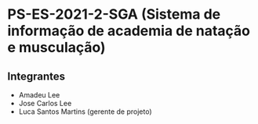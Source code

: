 # PS-ES-2021-2-SGA (Sistema de informação de academia de natação e musculação)

## Integrantes
- Amadeu Lee
- Jose Carlos Lee
- Luca Santos Martins (gerente de projeto)
